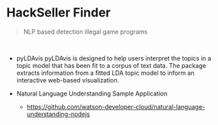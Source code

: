 # HackSeller Finder

> NLP based detection illegal game programs

<br/>

- pyLDAvis
pyLDAvis is designed to help users interpret the topics in a topic model that has been fit to a corpus of text data.
The package extracts information from a fitted LDA topic model to inform an interactive web-based visualization.


- Natural Language Understanding Sample Application
  
  - https://github.com/watson-developer-cloud/natural-language-understanding-nodejs